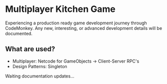 # Multiplayer Kitchen Game
 Experiencing a production ready game development journey through CodeMonkey. Any new, interesting, or advanced development details will be documented.

## What are used?
<ul>
 <li>Multiplayer: Netcode for GameObjects -> Client-Server RPC's</li>
 <li>Design Patterns: Singleton </li>
</ul>

Waiting documentation updates...
